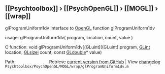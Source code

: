 ## [[Psychtoolbox]] &#8250; [[PsychOpenGL]] &#8250; [[MOGL]] &#8250; [[wrap]]

glProgramUniform1dv  Interface to [OpenGL](OpenGL) function glProgramUniform1dv  
  
usage:  glProgramUniform1dv( program, location, count, value )  
  
C function:  void glProgramUniform1dv[(GLuint]((GLuint) program, [GLint](GLint) location, [GLsizei](GLsizei) count, const [GLdouble](GLdouble)\* value)  




<div class="code_header" style="text-align:right;">
  <span style="float:left;">Path&nbsp;&nbsp;</span> <span class="counter">Retrieve <a href=
  "https://raw.github.com/Psychtoolbox-3/Psychtoolbox-3/beta/Psychtoolbox/PsychOpenGL/MOGL/wrap/glProgramUniform1dv.m">current version from GitHub</a> | View <a href=
  "https://github.com/Psychtoolbox-3/Psychtoolbox-3/commits/beta/Psychtoolbox/PsychOpenGL/MOGL/wrap/glProgramUniform1dv.m">changelog</a></span>
</div>
<div class="code">
  <code>Psychtoolbox/PsychOpenGL/MOGL/wrap/glProgramUniform1dv.m</code>
</div>

